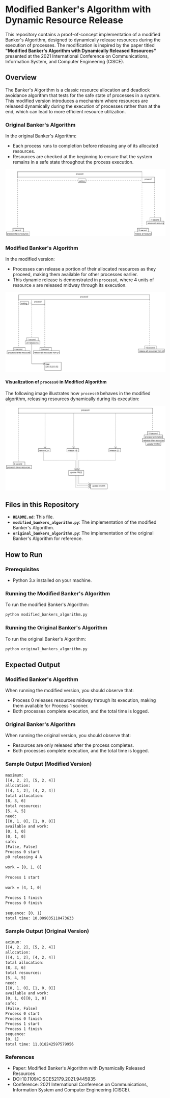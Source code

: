 # Modified Banker's Algorithm with Dynamic Resource Release

This repository contains a proof-of-concept implementation of a modified Banker's Algorithm, designed to dynamically release resources during the execution of processes. The modification is inspired by the paper titled **"Modified Banker's Algorithm with Dynamically Released Resources"** presented at the 2021 International Conference on Communications, Information System, and Computer Engineering (CISCE).

## Overview

The Banker's Algorithm is a classic resource allocation and deadlock avoidance algorithm that tests for the safe state of processes in a system. This modified version introduces a mechanism where resources are released dynamically during the execution of processes rather than at the end, which can lead to more efficient resource utilization.

### Original Banker's Algorithm

In the original Banker's Algorithm:
- Each process runs to completion before releasing any of its allocated resources.
- Resources are checked at the beginning to ensure that the system remains in a safe state throughout the process execution.

![Original Flow of the Algorithm](original_flow.png)

### Modified Banker's Algorithm

In the modified version:
- Processes can release a portion of their allocated resources as they proceed, making them available for other processes earlier.
- This dynamic release is demonstrated in `process0`, where 4 units of resource `A` are released midway through its execution.

![Modified Flow of the Algorithm](modified_flow.png)

#### Visualization of `process0` in Modified Algorithm

The following image illustrates how `process0` behaves in the modified algorithm, releasing resources dynamically during its execution:

![Process0 Visualization in Modified Algorithm](process0_vis_(modified_algo).png)

## Files in this Repository

- **`README.md`**: This file.
- **`modified_bankers_algorithm.py`**: The implementation of the modified Banker's Algorithm.
- **`original_bankers_algorithm.py`**: The implementation of the original Banker's Algorithm for reference.

## How to Run

### Prerequisites
- Python 3.x installed on your machine.

### Running the Modified Banker's Algorithm

To run the modified Banker's Algorithm:

```bash
python modified_bankers_algorithm.py
```

### Running the Original Banker's Algorithm

To run the original Banker's Algorithm:

```bash
python original_bankers_algorithm.py
```

## Expected Output

### Modified Banker's Algorithm
When running the modified version, you should observe that:

- Process 0 releases resources midway through its execution, making them available for Process 1 sooner.
- Both processes complete execution, and the total time is logged.

### Original Banker's Algorithm
When running the original version, you should observe that:

- Resources are only released after the process completes.
- Both processes complete execution, and the total time is logged.

### Sample Output (Modified Version)

```plaintext
maximum: 
[[4, 2, 2], [5, 2, 4]]
allocation: 
[[4, 1, 2], [4, 2, 4]]
total allocation: 
[8, 3, 6]
total resources: 
[5, 4, 5]
need: 
[[0, 1, 0], [1, 0, 0]]
available and work:
[0, 1, 0]
[0, 1, 0]
safe: 
[False, False]
Process 0 start
p0 releasing 4 A

work = [0, 1, 0]

Process 1 start

work = [4, 1, 0]

Process 1 finish
Process 0 finish

sequence: [0, 1]
total time: 10.009035110473633
```

### Sample Output (Original Version)

```plaintext
aximum: 
[[4, 2, 2], [5, 2, 4]]
allocation: 
[[4, 1, 2], [4, 2, 4]]
total allocation: 
[8, 3, 6]
total resources: 
[5, 4, 5]
need: 
[[0, 1, 0], [1, 0, 0]]
available and work:
[0, 1, 0][0, 1, 0]
safe: 
[False, False]
Process 0 start
Process 0 finish
Process 1 start
Process 1 finish
sequence: 
[0, 1]
total time: 11.018242597579956
```

### References
- Paper: Modified Banker's Algorithm with Dynamically Released Resources
- DOI:10.1109/CISCE52179.2021.9445935
- Conference: 2021 International Conference on Communications, Information System and Computer Engineering (CISCE).




